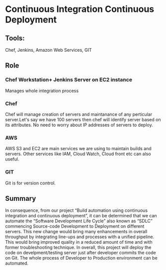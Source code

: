 <h1>Continuous Integration Continuous Deployment</h1>
<h2>Tools:</h2>
Chef, Jenkins, Amazon Web Services, GIT</h2>
<h2>Role</h2>
<h3>Chef Workstation+ Jenkins Server on EC2 instance</h3>
Manages whole integration process</h4> 
<h3>Chef</h3> 
Chef will manage creation of servers and maintanance of any perticular server.Let's say we have 100 servers then chef will identify         server based on its attributes. No need to worry about IP addresses of servers to deploy.
<h3>AWS</h3>
AWS S3 and EC2 are main services we are using to maintain builds and servers. Other services like IAM, Cloud Watch, Cloud front etc         can also useful.
<h3>GIT</h3> 
Git is for version control.
<h2>Summary</h2>
In consequence, from our project “Build automation using continuous integration and continuous deployment”, it can be determined that we can automate the “Software Development Life Cycle” also known as “SDLC” commencing Source-code Development to Deployment on different servers. This new change would bring many enhancements in overall throughput by integrating line-ups and processes with a unified   pipeline. This would bring improved quality in a reduced amount of time and with former troubleshooting technique.  In overall, this project will deploy the code on develpment/testing server just after developer commits the code on Git. The whole process of Developer to Production environment can be automated.
